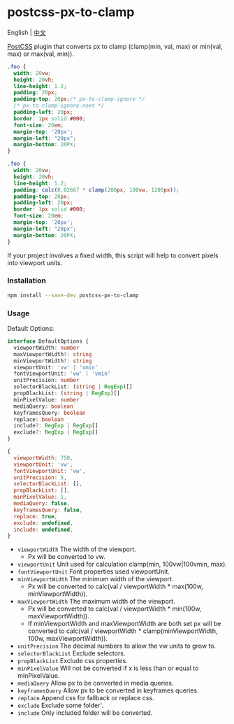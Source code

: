# postcss-px-to-clamp

English | [中文](README_CN.md)

[PostCSS] plugin that converts px to clamp (clamp(min, val, max) or min(val, max) or max(val, min)).

[PostCSS]: https://github.com/postcss/postcss

```css
.foo {
  width: 20vw;
  height: 20vh;
  line-height: 1.2;
  padding: 20px;
  padding-top: 20px;/* px-to-clamp-ignore */
  /* px-to-clamp-ignore-next */
  padding-left: 20px;
  border: 1px solid #000;
  font-size: 20em;
  margin-top: '20px';
  margin-left: "20px";
  margin-bottom: 20PX;
}
```

```css
.foo {
  width: 20vw;
  height: 20vh;
  line-height: 1.2;
  padding: calc(0.02667 * clamp(200px, 100vw, 1200px));
  padding-top: 20px;
  padding-left: 20px;
  border: 1px solid #000;
  font-size: 20em;
  margin-top: '20px';
  margin-left: "20px";
  margin-bottom: 20PX;
}
```

If your project involves a fixed width, this script will help to convert pixels into viewport units.

### Installation

```sh
npm install --save-dev postcss-px-to-clamp
```

### Usage

Default Options:

```ts
interface DefaultOptions {
  viewportWidth: number
  maxViewportWidth?: string
  minViewportWidth?: string
  viewportUnit: 'vw' | 'vmin'
  fontViewportUnit: 'vw' | 'vmin'
  unitPrecision: number
  selectorBlackList: (string | RegExp)[]
  propBlackList: (string | RegExp)[]
  minPixelValue: number
  mediaQuery: boolean
  keyframesQuery: boolean
  replace: boolean
  include?: RegExp | RegExp[]
  exclude?: RegExp | RegExp[]
}
```

```js
{
  viewportWidth: 750,
  viewportUnit: 'vw',
  fontViewportUnit: 'vw',
  unitPrecision: 5,
  selectorBlackList: [],
  propBlackList: [],
  minPixelValue: 1,
  mediaQuery: false,
  keyframesQuery: false,
  replace: true,
  exclude: undefined,
  include: undefined,
}
```

- `viewportWidth` The width of the viewport.
  - Px will be converted to vw.
- `viewportUnit` Unit used for calculation clamp(min, 100vw|100vmin, max).
- `fontViewportUnit` Font properties used viewportUnit.
- `minViewportWidth` The minimum width of the viewport.
  - Px will be converted to calc(val / viewportWidth * max(100w, minViewportWidth)).
- `maxViewportWidth` The maximum width of the viewport.
  - Px will be converted to calc(val / viewportWidth * min(100w, maxViewportWidth)).
  - If minViewportWidth and maxViewportWidth are both set px will be converted to calc(val / viewportWidth * clamp(minViewportWidth, 100w, maxViewportWidth)).
- `unitPrecision` The decimal numbers to allow the vw units to grow to.
- `selectorBlackList` Exclude selectors.
- `propBlackList` Exclude css properties.
- `minPixelValue` Will not be converted if x is less than or equal to minPixelValue.
- `mediaQuery` Allow px to be converted in media queries.
- `keyframesQuery` Allow px to be converted in keyframes queries.
- `replace` Append css for fallback or replace css.
- `exclude` Exclude some folder'.
- `include` Only included folder will be converted.
